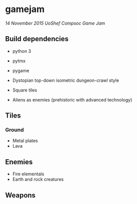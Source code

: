 # gamejam
*14 November 2015 UoShef Compsoc Game Jam*

## Build dependencies
- python 3
- pytmx
- pygame

- Dystopian top-down isometric dungeon-crawl style
- Square tiles
- Aliens as enemies (prehistoric with advanced technology)

## Tiles
### Ground
- Metal plates
- Lava

## Enemies
- Fire elementals
- Earth and rock creatures

## Weapons

